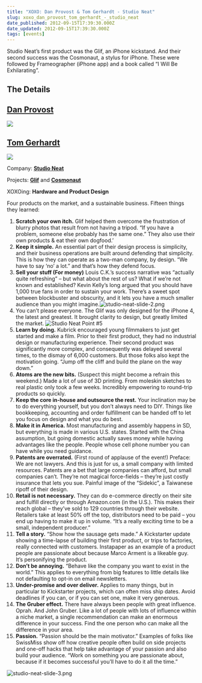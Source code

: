 ```yaml
---
title: "XOXO: Dan Provost & Tom Gerhardt - Studio Neat"
slug: xoxo_dan_provost_tom_gerhardt_-_studio_neat
date_published: 2012-09-15T17:39:30.000Z
date_updated: 2012-09-15T17:39:30.000Z
tags: [events]
---
```


Studio Neat’s first product was the Glif, an iPhone kickstand. And their second success was the Cosmonaut, a stylus for iPhone. These were followed by Frameographer (iPhone app) and a book called “I Will Be Exhilarating”.

## The Details

## [Dan Provost](https://twitter.com/danprovost)

![](https://cdn.glitch.global/c4e475b2-a54e-47e0-973c-ed0bd1b46262/ProfilePic_Square_normal.jpg?v=1670737824809)

## [Tom Gerhardt](https://twitter.com/tomgerhardt)

![](https://cdn.glitch.global/c4e475b2-a54e-47e0-973c-ed0bd1b46262/image_normal-2.jpg?v=1670737875489)

Company: **[Studio Neat](http://www.studioneat.com/)**

Projects: **[Glif](http://www.studioneat.com/products/glif-for-iphone-4/)** and **[Cosmonaut](http://www.studioneat.com/products/cosmonaut/)**

XOXOing: **Hardware and Product Design**

Four products on the market, and a sustainable business. Fifteen things they learned:

1. **Scratch your own itch.** Glif helped them overcome the frustration of blurry photos that result from not having a tripod. “If you have a problem, someone else probably has the same one.” They also use their own products & eat their own dogfood.’
2. **Keep it simple.** An essential part of their design process is simplicity, and their business operations are built around defending that simplicity. This is how they can operate as a two-man company, by design. “We have to say ‘no’ a lot.” and that’s how they defend focus.
3. **Sell your stuff (For money)** Louis C.K.’s success narrative was “actually quite refreshing” – but what about the rest of us? What if we’re not known and established? Kevin Kelly’s long argued that you should have 1,000 true fans in order to sustain your work. There’s a sweet spot between blockbuster and obscurity, and it lets you have a much smaller audience than you might imagine.![studio-neat-slide-2.png](https://cdn.glitch.global/c4e475b2-a54e-47e0-973c-ed0bd1b46262/studio-neat-slide-2.png?v=1670737962887)
4. You can’t please everyone. The Glif was only designed for the iPhone 4, the latest and greatest. It brought clarity to design, but greatly limited the market. ![Studio Neat Point #5](https://cdn.glitch.global/c4e475b2-a54e-47e0-973c-ed0bd1b46262/studio-neat-slide-1.jpg?v=1670737963709)
5. **Learn by doing.** Kubrick encouraged young filmmakers to just get started and make a film. Prior to their first product, they had no industrial design or manufacturing experience. Their second product was significantly more complex, and consequently was delayed several times, to the dismay of 6,000 customers. But those folks also kept the motivation going. “Jump off the cliff and build the plane on the way down.”
6. **Atoms are the new bits.** (Suspect this might become a refrain this weekend.) Made a lot of use of 3D printing. From moleskin sketches to real plastic only took a few weeks. Incredibly empowering to round-trip products so quickly.
7. **Keep the core in-house and outsource the rest.** Your inclination may be to do everything yourself, but you don’t always need to DIY. Things like bookkeeping, accounting and order fulfillment can be handed off to let you focus on design and what you do best.
8. **Make it in America.** Most manufacturing and assembly happens in SD, but everything is made in various U.S. states. Started with the China assumption, but going domestic actually saves money while having advantages like the people. People whose cell phone number you can have while you need guidance.
9. **Patents are overrated.** (First round of applause of the event!) Preface: We are not lawyers. And this is just for us, a small company with limited resources. Patents are a bet that large companies can afford, but small companies can’t. They’re not magical force-fields – they’re just costly insurance that lets you sue. Painful image of the “Sidekic”, a Taiwanese ripoff of their design.
10. **Retail is not necessary.** They can do e-commerce directly on their site and fulfill directly or through Amazon.com (in the U.S.). This makes their reach global – they’ve sold to 129 countries through their website. Retailers take at least 50% off the top, distributors need to be paid – you end up having to make it up in volume. “It’s a really exciting time to be a small, independent producer.”
11. **Tell a story.** “Show how the sausage gets made.” A Kickstarter update showing a time-lapse of building their first product, or trips to factories, really connected with customers. Instapaper as an example of a product people are passionate about because Marco Arment is a likeable guy. It’s personifying the product.
12. **Don’t be annoying.** “Behave like the company you want to exist in the world.” This applies to everything from big features to little details like not defaulting to opt-in on email newsletters.
13. **Under-promise and over deliver.** Applies to many things, but in particular to Kickstarter projects, which can often miss ship dates. Avoid deadlines if you can, or if you can set one, make it very generous.
14. **The Gruber effect.** There have always been people with great influence. Oprah. And John Gruber. Like a lot of people with lots of influence within a niche market, a single recommendation can make an enormous difference in your success. Find the one person who can make all the difference in your area.
15. **Passion.** “Passion should be the main motivator.” Examples of folks like SwissMiss show off how creative people often build on side projects and one-off hacks that help take advantage of your passion and also build your audience. “Work on something you are passionate about, because if it becomes successful you’ll have to do it all the time.”

![studio-neat-slide-3.png](https://cdn.glitch.global/c4e475b2-a54e-47e0-973c-ed0bd1b46262/studio-neat-slide-3.png?v=1670737963348)
